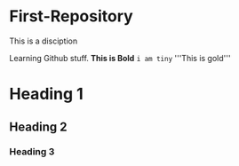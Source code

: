 # First-Repository
This is a disciption


Learning Github stuff.
**This is Bold**
```i am tiny```
'''This is gold''' 
# Heading 1
## Heading 2
### Heading 3
